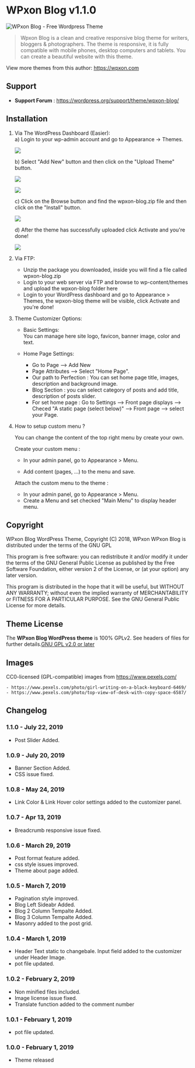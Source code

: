 # WPxon Blog v1.1.0
![WPxon Blog - Free Wordpress Theme](/screenshot.png)

> Wpxon Blog is a clean and creative responsive blog theme for writers, bloggers & photographers. The theme is responsive, it is fully compatible with mobile phones, desktop computers and tablets. You can create a beautiful website with this theme.

View more themes from this author: https://wpxon.com

## Support 
* **Support Forum** : https://wordpress.org/support/theme/wpxon-blog/
 

## Installation 

1. Via The WordPress Dashboard (Easier):   
	a) Login to your wp-admin account and go to Appearance -> Themes.   

	![](/assets/img/i1.png)  

	b) Select "Add New" button and then click on the "Upload Theme" button.    

	![](/assets/img/i2.png)   

	![](/assets/img/i3.png)  
	  
	c) Click on the Browse button and find the wpxon-blog.zip file  and then click on the "Install" button.    

	![](/assets/img/i4.png)  
	
	d) After the theme has successfully uploaded click Activate and you're done!         

	![](/assets/img/i5.png)  
	

 
2. Via FTP:  
	* Unzip the package you downloaded, inside you will find a file called wpxon-blog.zip   
	* Login to your web server via FTP and browse to wp-content/themes and upload the wpxon-blog folder here    
	* Login to your WordPress dashboard and go to Appearance > Themes, the wpxon-blog theme will be visible, click Activate and you're done!    
  
3. Theme Customizer	Options:  

	* Basic Settings:  
        You can manage here site logo, favicon, banner image, color and text.	  

	* Home Page Settings:     
		* Go to Page --> Add New   
		* Page Attributes --> Select "Home Page".   
		* Our path to Perfection : You can set home page title, images, description and background image.    
        * Blog Section : you can select category of posts and add title, description of posts slider.  
		* For set home page : Go to Settings	-->	Front page displays	--> Checed  "A static page (select below)" --> Front page --> select your Page.  
                 
4. How to setup custom menu ?  

	You can change the content of the top right menu by create your own.  

	Create your custom menu :  

	* In your admin panel, go to Appearance > Menu.  

	* Add content (pages, ...) to the menu and save.  

	Attach the custom menu to the theme :  

	* In your admin panel, go to Appearance > Menu.  
	* Create a Menu and set checked "Main Menu" to display header menu.  
 	

## Copyright

WPxon Blog WordPress Theme, Copyright (C) 2018, WPxon
WPxon Blog is distributed under the terms of the GNU GPL

This program is free software: you can redistribute it and/or modify
it under the terms of the GNU General Public License as published by
the Free Software Foundation, either version 2 of the License, or
(at your option) any later version.

This program is distributed in the hope that it will be useful,
but WITHOUT ANY WARRANTY; without even the implied warranty of
MERCHANTABILITY or FITNESS FOR A PARTICULAR PURPOSE. See the
GNU General Public License for more details.


## Theme License
The **WPxon Blog WordPress theme** is 100% GPLv2. See headers of files for further details.[GNU GPL v2.0 or later](http://www.gnu.org/licenses/gpl-2.0.html)
 

## Images
CC0-licensed (GPL-compatible) images from https://www.pexels.com/

	- https://www.pexels.com/photo/girl-writing-on-a-black-keyboard-6469/
	- https://www.pexels.com/photo/top-view-of-desk-with-copy-space-6587/ 


## Changelog 
  
### 1.1.0 - July 22, 2019  
* Post Slider Added.

### 1.0.9 - July 20, 2019  
* Banner Section Added.
* CSS issue fixed.

### 1.0.8 - May 24, 2019  
* Link Color & Link Hover color settings added to the customizer panel.

### 1.0.7 - Apr 13, 2019 
* Breadcrumb responsive issue fixed. 

### 1.0.6 - March 29, 2019 
* Post format feature added.
* css style issues improved. 
* Theme about page added. 

### 1.0.5 - March 7, 2019
* Pagination style improved.
* Blog Left Sideabr Added.
* Blog 2 Column Tempalte Added.
* Blog 3 Column Tempalte Added.
* Masonry added to the post grid.

### 1.0.4 - March 1, 2019
* Header Text static to changebale. Input field added to the customizer under Header Image. 
* pot file updated.

### 1.0.2 - February 2, 2019
* Non minified files included.
* Image license issue fixed.
* Translate function added to the comment number

### 1.0.1 - February 1, 2019
* pot file updated.

### 1.0.0  - February 1, 2019
* Theme released

